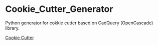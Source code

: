 # Cookie_Cutter_Generator
Python generator for cokkie cutter based on CadQuery (OpenCascade) library. 

[Cookie Cutter](https://github.com/pfabo/Cookie_Cutter_Generator/blob/main/0020_form.ipynb)

